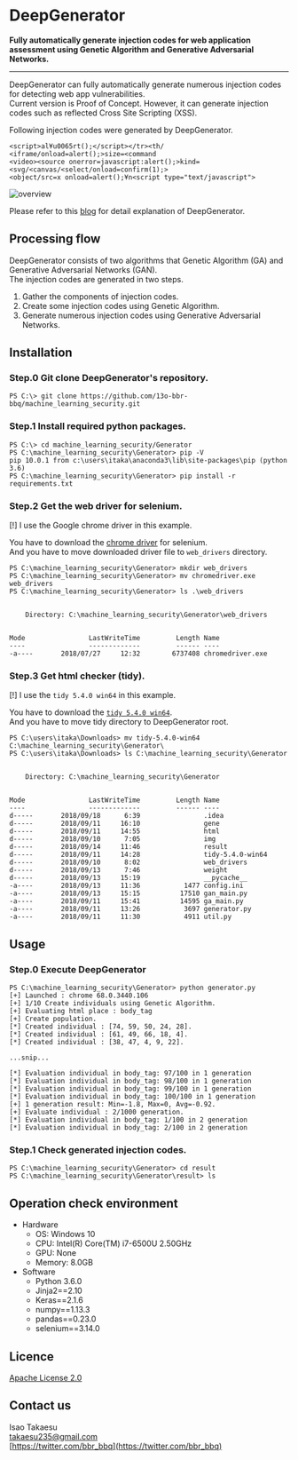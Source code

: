 # DeepGenerator
**Fully automatically generate injection codes for web application assessment using Genetic Algorithm and Generative Adversarial Networks.**

---
DeepGenerator can fully automatically generate numerous injection codes for detecting web app vulnerabilities.  
Current version is Proof of Concept. However, it can generate injection codes such as reflected Cross Site Scripting (XSS).  

Following injection codes were generated by DeepGenerator.  
```
<script>al¥u0065rt();</script></tr><th/
<iframe/onload=alert();>size=<command
<video><source onerror=javascript:alert();>kind=
<svg/<canvas/<select/onload=confirm(1);>
<object/src=x onload=alert();¥n<script type="text/javascript">
```

 ![overview](./img/pygenerator_overview.png)  

Please refer to this [blog](https://www.mbsd.jp/blog/20170921.html) for detail explanation of DeepGenerator.  

## Processing flow
DeepGenerator consists of two algorithms that Genetic Algorithm (GA) and Generative Adversarial Networks (GAN).  
The injection codes are generated in two steps.  

 1. Gather the components of injection codes.  
 2. Create some injection codes using Genetic Algorithm.  
 3. Generate numerous injection codes using Generative Adversarial Networks.  

## Installation
### Step.0 Git clone DeepGenerator's repository.
```
PS C:\> git clone https://github.com/13o-bbr-bbq/machine_learning_security.git
```

### Step.1 Install required python packages.
```
PS C:\> cd machine_learning_security/Generator
PS C:\machine_learning_security\Generator> pip -V
pip 10.0.1 from c:\users\itaka\anaconda3\lib\site-packages\pip (python 3.6)
PS C:\machine_learning_security\Generator> pip install -r requirements.txt
```

### Step.2 Get the web driver for selenium.
[!] I use the Google chrome driver in this example.  

You have to download the [chrome driver](http://chromedriver.chromium.org/downloads) for selenium.  
And you have to move downloaded driver file to `web_drivers` directory.  

```
PS C:\machine_learning_security\Generator> mkdir web_drivers
PS C:\machine_learning_security\Generator> mv chromedriver.exe web_drivers
PS C:\machine_learning_security\Generator> ls .\web_drivers


    Directory: C:\machine_learning_security\Generator\web_drivers


Mode                LastWriteTime         Length Name
----                -------------         ------ ----
-a----       2018/07/27     12:32        6737408 chromedriver.exe
```

### Step.3 Get html checker (tidy).
[!] I use the `tidy 5.4.0 win64` in this example.  

You have to download the [`tidy 5.4.0 win64`](http://binaries.html-tidy.org/).  
And you have to move tidy directory to DeepGenerator root.  

```
PS C:\users\itaka\Downloads> mv tidy-5.4.0-win64 C:\machine_learning_security\Generator\
PS C:\users\itaka\Downloads> ls C:\machine_learning_security\Generator


    Directory: C:\machine_learning_security\Generator


Mode                LastWriteTime         Length Name
----                -------------         ------ ----
d-----       2018/09/18      6:39                .idea
d-----       2018/09/11     16:10                gene
d-----       2018/09/11     14:55                html
d-----       2018/09/10      7:05                img
d-----       2018/09/14     11:46                result
d-----       2018/09/11     14:28                tidy-5.4.0-win64
d-----       2018/09/10      8:02                web_drivers
d-----       2018/09/13      7:46                weight
d-----       2018/09/13     15:19                __pycache__
-a----       2018/09/13     11:36           1477 config.ini
-a----       2018/09/13     15:15          17510 gan_main.py
-a----       2018/09/11     15:41          14595 ga_main.py
-a----       2018/09/11     13:26           3697 generator.py
-a----       2018/09/11     11:30           4911 util.py
```

## Usage
### Step.0 Execute DeepGenerator
```
PS C:\machine_learning_security\Generator> python generator.py
[+] Launched : chrome 68.0.3440.106
[+] 1/10 Create individuals using Genetic Algorithm.
[+] Evaluating html place : body_tag
[+] Create population.
[*] Created individual : [74, 59, 50, 24, 28].
[*] Created individual : [61, 49, 66, 18, 4].
[*] Created individual : [38, 47, 4, 9, 22].

...snip...

[*] Evaluation individual in body_tag: 97/100 in 1 generation
[*] Evaluation individual in body_tag: 98/100 in 1 generation
[*] Evaluation individual in body_tag: 99/100 in 1 generation
[*] Evaluation individual in body_tag: 100/100 in 1 generation
[+] 1 generation result: Min=-1.8, Max=0, Avg=-0.92.
[+] Evaluate individual : 2/1000 generation.
[*] Evaluation individual in body_tag: 1/100 in 2 generation
[*] Evaluation individual in body_tag: 2/100 in 2 generation
```

### Step.1 Check generated injection codes.
```
PS C:\machine_learning_security\Generator> cd result
PS C:\machine_learning_security\Generator\result> ls
```

## Operation check environment
* Hardware  
  * OS: Windows 10  
  * CPU: Intel(R) Core(TM) i7-6500U 2.50GHz  
  * GPU: None  
  * Memory: 8.0GB  
* Software  
  * Python 3.6.0  
  * Jinja2==2.10  
  * Keras==2.1.6  
  * numpy==1.13.3  
  * pandas==0.23.0  
  * selenium==3.14.0  

## Licence
[Apache License 2.0](https://github.com/13o-bbr-bbq/machine_learning_security/blob/master/Generator/LICENSE)

## Contact us
Isao Takaesu  
takaesu235@gmail.com  
[https://twitter.com/bbr_bbq](https://twitter.com/bbr_bbq)
